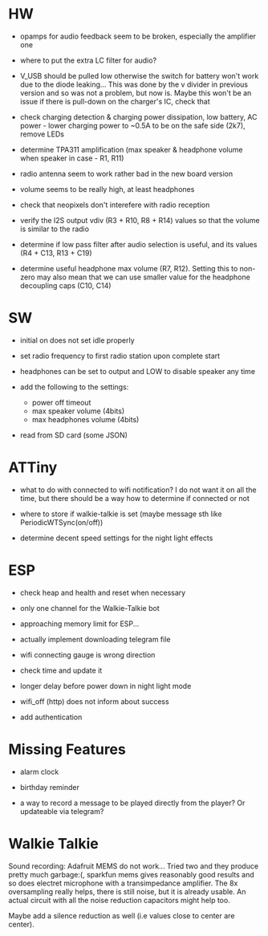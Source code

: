 # HW

- opamps for audio feedback seem to be broken, especially the amplifier one
- where to put the extra LC filter for audio?

- V_USB should be pulled low otherwise the switch for battery won't work due to the diode leaking... This was done by the v divider in previous version and so was not a problem, but now is. Maybe this won't be an issue if there is pull-down on the charger's IC, check that
- check charging detection & charging power dissipation, low battery, AC power - lower charging power to ~0.5A to be on the safe side (2k7), remove LEDs
- determine TPA311 amplification (max speaker & headphone volume when speaker in case - R1, R11)

- radio antenna seem to work rather bad in the new board version
- volume seems to be really high, at least headphones
- check that neopixels don't interefere with radio reception


- verify the I2S output vdiv (R3 + R10, R8 + R14) values so that the volume is similar to the radio
- determine if low pass filter after audio selection is useful, and its values (R4 + C13, R13 + C19)
- determine useful headphone max volume (R7, R12). Setting this to non-zero may also mean that we can use smaller value for the headphone decoupling caps (C10, C14)

# SW

- initial on does not set idle properly
- set radio frequency to first radio station upon complete start
- headphones can be set to output and LOW to disable speaker any time

- add the following to the settings:
    - power off timeout
    - max speaker volume (4bits)
    - max headphones volume (4bits)
- read from SD card (some JSON)

# ATTiny


- what to do with connected to wifi notification? I do not want it on all the time, but there should be a way how to determine if connected or not

- where to store if walkie-talkie is set (maybe message sth like PeriodicWTSync(on/off))
- determine decent speed settings for the night light effects

# ESP

- check heap and health and reset when necessary

- only one channel for the Walkie-Talkie bot 
- approaching memory limit for ESP...
- actually implement downloading telegram file
- wifi connecting gauge is wrong direction
- check time and update it
- longer delay before power down in night light mode
- wifi_off (http) does not inform about success
- add authentication

 # Missing Features

 - alarm clock
 - birthday reminder

 - a way to record a message to be played directly from the player? Or updateable via telegram?

# Walkie Talkie

Sound recording: Adafruit MEMS do not work... Tried two and they produce pretty much garbage:(, sparkfun mems gives reasonably good results and so does electret microphone with a transimpedance amplifier. The 8x oversampling really helps, there is still noise, but it is already usable. An actual circuit with all the noise reduction capacitors might help too. 

Maybe add a silence reduction as well (i.e values close to center are center). 